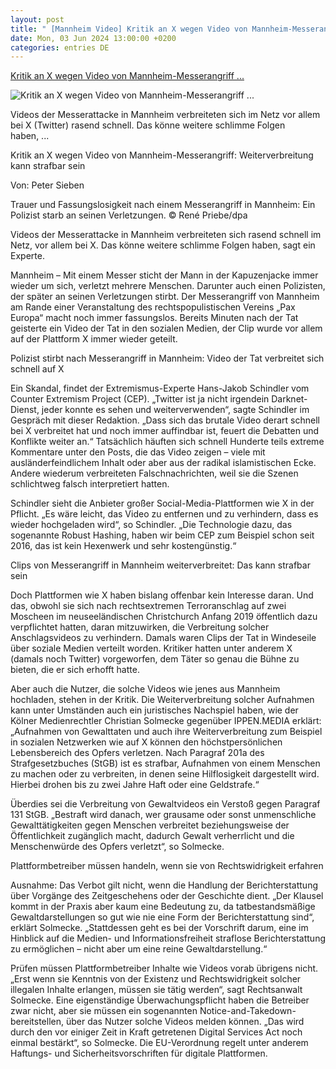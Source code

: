 ```yaml
---
layout: post
title: " [Mannheim Video] Kritik an X wegen Video von Mannheim-Messerangriff ..."
date: Mon, 03 Jun 2024 13:00:00 +0200
categories: entries DE
---
```

[Kritik an X wegen Video von Mannheim-Messerangriff ...](https://www.fr.de/politik/extremismus-mannheim-messerangriff-polizist-twitter-x-zr-93107955.html)

![Kritik an X wegen Video von Mannheim-Messerangriff ...](https://www.fr.de/assets/images/34/727/34727614-die-polizei-ermittelt-nach-einem-messerangriff-auf-dem-marktplatz-in-mannheim-2IIlFmxZjQfe.jpg)

Videos der Messerattacke in Mannheim verbreiteten sich im Netz vor allem bei X (Twitter) rasend schnell. Das könne weitere schlimme Folgen haben, ...

Kritik an X wegen Video von Mannheim-Messerangriff: Weiterverbreitung kann strafbar sein

Von: Peter Sieben

Trauer und Fassungslosigkeit nach einem Messerangriff in Mannheim: Ein Polizist starb an seinen Verletzungen. © René Priebe/dpa

Videos der Messerattacke in Mannheim verbreiteten sich rasend schnell im Netz, vor allem bei X. Das könne weitere schlimme Folgen haben, sagt ein Experte.

Mannheim – Mit einem Messer sticht der Mann in der Kapuzenjacke immer wieder um sich, verletzt mehrere Menschen. Darunter auch einen Polizisten, der später an seinen Verletzungen stirbt. Der Messerangriff von Mannheim am Rande einer Veranstaltung des rechtspopulistischen Vereins „Pax Europa“ macht noch immer fassungslos. Bereits Minuten nach der Tat geisterte ein Video der Tat in den sozialen Medien, der Clip wurde vor allem auf der Plattform X immer wieder geteilt.

Polizist stirbt nach Messerangriff in Mannheim: Video der Tat verbreitet sich schnell auf X

Ein Skandal, findet der Extremismus-Experte Hans-Jakob Schindler vom Counter Extremism Project (CEP). „Twitter ist ja nicht irgendein Darknet-Dienst, jeder konnte es sehen und weiterverwenden“, sagte Schindler im Gespräch mit dieser Redaktion. „Dass sich das brutale Video derart schnell bei X verbreitet hat und noch immer auffindbar ist, feuert die Debatten und Konflikte weiter an.“ Tatsächlich häuften sich schnell Hunderte teils extreme Kommentare unter den Posts, die das Video zeigen – viele mit ausländerfeindlichem Inhalt oder aber aus der radikal islamistischen Ecke. Andere wiederum verbreiteten Falschnachrichten, weil sie die Szenen schlichtweg falsch interpretiert hatten.

Schindler sieht die Anbieter großer Social-Media-Plattformen wie X in der Pflicht. „Es wäre leicht, das Video zu entfernen und zu verhindern, dass es wieder hochgeladen wird“, so Schindler. „Die Technologie dazu, das sogenannte Robust Hashing, haben wir beim CEP zum Beispiel schon seit 2016, das ist kein Hexenwerk und sehr kostengünstig.“

Clips von Messerangriff in Mannheim weiterverbreitet: Das kann strafbar sein

Doch Plattformen wie X haben bislang offenbar kein Interesse daran. Und das, obwohl sie sich nach rechtsextremen Terroranschlag auf zwei Moscheen im neuseeländischen Christchurch Anfang 2019 öffentlich dazu verpflichtet hatten, daran mitzuwirken, die Verbreitung solcher Anschlagsvideos zu verhindern. Damals waren Clips der Tat in Windeseile über soziale Medien verteilt worden. Kritiker hatten unter anderem X (damals noch Twitter) vorgeworfen, dem Täter so genau die Bühne zu bieten, die er sich erhofft hatte.

Aber auch die Nutzer, die solche Videos wie jenes aus Mannheim hochladen, stehen in der Kritik. Die Weiterverbreitung solcher Aufnahmen kann unter Umständen auch ein juristisches Nachspiel haben, wie der Kölner Medienrechtler Christian Solmecke gegenüber IPPEN.MEDIA erklärt: „Aufnahmen von Gewalttaten und auch ihre Weiterverbreitung zum Beispiel in sozialen Netzwerken wie auf X können den höchstpersönlichen Lebensbereich des Opfers verletzen. Nach Paragraf 201a des Strafgesetzbuches (StGB) ist es strafbar, Aufnahmen von einem Menschen zu machen oder zu verbreiten, in denen seine Hilflosigkeit dargestellt wird. Hierbei drohen bis zu zwei Jahre Haft oder eine Geldstrafe.“

Überdies sei die Verbreitung von Gewaltvideos ein Verstoß gegen Paragraf 131 StGB. „Bestraft wird danach, wer grausame oder sonst unmenschliche Gewalttätigkeiten gegen Menschen verbreitet beziehungsweise der Öffentlichkeit zugänglich macht, dadurch Gewalt verherrlicht und die Menschenwürde des Opfers verletzt“, so Solmecke.

Plattformbetreiber müssen handeln, wenn sie von Rechtswidrigkeit erfahren

Ausnahme: Das Verbot gilt nicht, wenn die Handlung der Berichterstattung über Vorgänge des Zeitgeschehens oder der Geschichte dient. „Der Klausel kommt in der Praxis aber kaum eine Bedeutung zu, da tatbestandsmäßige Gewaltdarstellungen so gut wie nie eine Form der Berichterstattung sind“, erklärt Solmecke. „Stattdessen geht es bei der Vorschrift darum, eine im Hinblick auf die Medien- und Informationsfreiheit straflose Berichterstattung zu ermöglichen – nicht aber um eine reine Gewaltdarstellung.“

Prüfen müssen Plattformbetreiber Inhalte wie Videos vorab übrigens nicht. „Erst wenn sie Kenntnis von der Existenz und Rechtswidrigkeit solcher illegalen Inhalte erlangen, müssen sie tätig werden“, sagt Rechtsanwalt Solmecke. Eine eigenständige Überwachungspflicht haben die Betreiber zwar nicht, aber sie müssen ein sogenannten Notice-and-Takedown-bereitstellen, über das Nutzer solche Videos melden können. „Das wird durch den vor einiger Zeit in Kraft getretenen Digital Services Act noch einmal bestärkt“, so Solmecke. Die EU-Verordnung regelt unter anderem Haftungs- und Sicherheitsvorschriften für digitale Plattformen.

